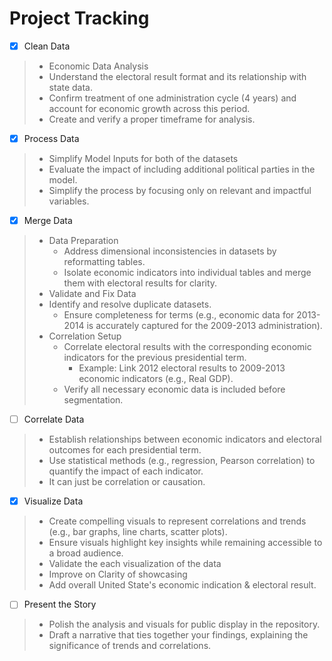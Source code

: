 # Project Tracking

- [x] Clean Data
> - Economic Data Analysis
> - Understand the electoral result format and its relationship with state data.
> - Confirm treatment of one administration cycle (4 years) and account for economic growth across this period.
> - Create and verify a proper timeframe for analysis.
- [x] Process Data
> - Simplify Model Inputs for both of the datasets
> - Evaluate the impact of including additional political parties in the model.
> - Simplify the process by focusing only on relevant and impactful variables.
- [X] Merge Data
> - Data Preparation
>    - Address dimensional inconsistencies in datasets by reformatting tables.
>    - Isolate economic indicators into individual tables and merge them with electoral results for clarity.
> - Validate and Fix Data
> - Identify and resolve duplicate datasets.
>    - Ensure completeness for terms (e.g., economic data for 2013-2014 is accurately captured for the 2009-2013 administration).
> - Correlation Setup
>     - Correlate electoral results with the corresponding economic indicators for the previous presidential term.
>        - Example: Link 2012 electoral results to 2009-2013 economic indicators (e.g., Real GDP).
>     - Verify all necessary economic data is included before segmentation.
- [ ] Correlate Data
> - Establish relationships between economic indicators and electoral outcomes for each presidential term.
> - Use statistical methods (e.g., regression, Pearson correlation) to quantify the impact of each indicator.
> - It can just be correlation or causation.
- [X] Visualize Data
> - Create compelling visuals to represent correlations and trends (e.g., bar graphs, line charts, scatter plots).
> - Ensure visuals highlight key insights while remaining accessible to a broad audience.
> - Validate the each visualization of the data
> - Improve on Clarity of showcasing
> - Add overall United State's economic indication & electoral result.
- [ ] Present the Story
> - Polish the analysis and visuals for public display in the repository.
> - Draft a narrative that ties together your findings, explaining the significance of trends and correlations.